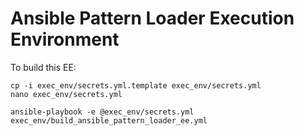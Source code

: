 # Ansible Pattern Loader Execution Environment

To build this EE:

```
cp -i exec_env/secrets.yml.template exec_env/secrets.yml
nano exec_env/secrets.yml

ansible-playbook -e @exec_env/secrets.yml exec_env/build_ansible_pattern_loader_ee.yml
```
